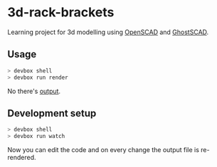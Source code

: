 # 3d-rack-brackets

Learning project for 3d modelling using [OpenSCAD](https://openscad.org/) and [GhostSCAD](https://github.com/ljanyst/ghostscad/).

## Usage

```sh
> devbox shell
> devbox run render
```

No there's [output](./output/output.scad).

## Development setup

```sh
> devbox shell
> devbox run watch
```

Now you can edit the code and on every change the output file is re-rendered.
